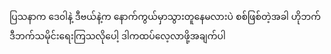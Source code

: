 ပြသနာက ဒေ၀ါနဲ့ ဒီဗယ်နဲ့က နောက်ကွယ်မှာသွားတူနေမလားပဲ
စစ်ဖြစ်တဲ့အခါ  ဟိုဘက်ဒီဘက်သမိုင်းရေးကြသလိုပေါ့
ဒါကထပ်လေ့လာဖို့အချက်ပါ